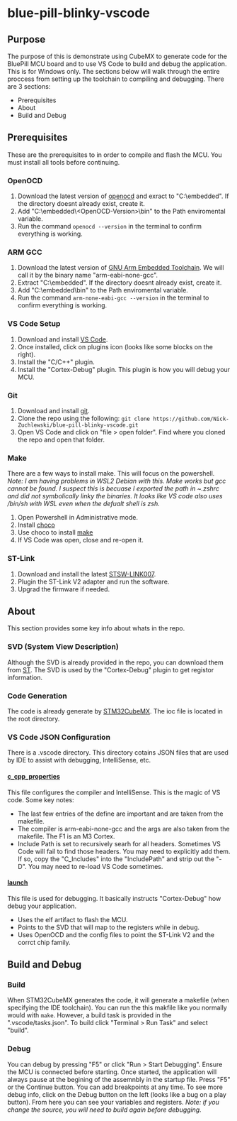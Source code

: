 # blue-pill-blinky-vscode

## Purpose

The purpose of this is demonstrate using CubeMX to generate code for the BluePill MCU board and to use VS Code
to build and debug the application. This is for Windows only. The sections below will walk through the entire proccess from setting up the toolchain to compiling and debugging. There are 3 sections:

* Prerequisites
* About
* Build and Debug

## Prerequisites

These are the prerequisites to in order to compile and flash the MCU. You must install all tools before continuing.

### OpenOCD

1. Download the latest version of [openocd](https://gnutoolchains.com/arm-eabi/openocd/)
and exract to "C:\embedded". If the directory doesnt already exist, create it.
2. Add "C:\embedded\\\<OpenOCD-Version>\bin" to the Path enviromental variable.
3. Run the command ```openocd --version``` in the terminal to confirm everything is working.

### ARM GCC

1. Download the latest version of [GNU Arm Embedded Toolchain](https://developer.arm.com/tools-and-software/open-source-software/developer-tools/gnu-toolchain/gnu-rm/downloads). We will call it by the binary name "arm-eabi-none-gcc".
2. Extract "C:\embedded". If the directory doesnt already exist, create it.
3. Add "C:\embedded\bin" to the Path enviromental variable.
4. Run the command ```arm-none-eabi-gcc --version``` in the terminal to confirm everything is working.

### VS Code Setup

1. Download and install [VS Code](https://code.visualstudio.com/download).
2. Once installed, click on plugins icon (looks like some blocks on the right).
3. Install the "C/C++" plugin.
4. Install the "Cortex-Debug" plugin. This plugin is how you will debug your MCU.

### Git

1. Download and install [git](https://git-scm.com/downloads).
2. Clone the repo using the following: ```git clone https://github.com/Nick-Zuchlewski/blue-pill-blinky-vscode.git```
3. Open VS Code and click on "file > open folder". Find where you cloned the repo and open that folder.

### Make

There are a few ways to install make. This will focus on the powershell.
*Note: I am having problems in WSL2 Debian with this. Make works but gcc cannot be found. I suspect this is becuase I exported the path in ~.zshrc and did not symbolically linky the binaries. It looks like VS code also uses /bin/sh with WSL even when the defualt shell is zsh.*

1. Open Powershell in Administrative mode.
2. Install [choco](https://chocolatey.org/courses/installation/installing?method=installing-chocolatey#powershell)
3. Use choco to install [make](https://chocolatey.org/packages/make)
4. If VS Code was open, close and re-open it.

### ST-Link

1. Download and install the latest [STSW-LINK007](https://www.st.com/content/st_com/en/products/development-tools/software-development-tools/stm32-software-development-tools/stm32-programmers/stsw-link007.html).
2. Plugin the ST-Link V2 adapter and run the software.
3. Upgrad the firmware if needed.

## About

This section provides some key info about whats in the repo.

### SVD (System View Description)

Although the SVD is already provided in the repo, you can download them from [ST](https://www.st.com/en/microcontrollers-microprocessors/stm32-32-bit-arm-cortex-mcus.html#cad-resources).
The SVD is used by the "Cortex-Debug" plugin to get registor information.

### Code Generation

The code is already generate by [STM32CubeMX](https://www.st.com/en/development-tools/stm32cubemx.html). The ioc file is located in the root directory.

### VS Code JSON Configuration

There is a .vscode directory. This directory cotains JSON files that are used by IDE to assist with debugging, IntelliSense, etc.

#### [c_cpp_properties](https://code.visualstudio.com/docs/cpp/c-cpp-properties-schema-reference)

This file configures the compiler and IntelliSense. This is the magic of VS code. Some key notes:

* The last few entries of the define are important and are taken from the makefile.
* The compiler is arm-eabi-none-gcc and the args are also taken from the makefile. The F1 is an M3 Cortex.
* Include Path is set to recursively searh for all headers. Sometimes VS Code will fail to find those headers. You may need to explicitly add them. If so, copy the "C_Includes" into the "IncludePath" and strip out the "-D". You may need to re-load VS Code sometimes.

#### [launch](https://code.visualstudio.com/docs/editor/debugging)

This file is used for debugging. It basically instructs "Cortex-Debug" how debug your application.

* Uses the elf artifact to flash the MCU.
* Points to the SVD that will map to the registers while in debug.
* Uses OpenOCD and the config files to point the ST-Link V2 and the corrct chip family.

## Build and Debug

### Build

When STM32CubeMX generates the code, it will generate a makefile (when specifying the IDE toolchain). You can run the this makfile like you normally would with ```make```. However, a build task is provided in the ".vscode/tasks.json". To build click "Terminal > Run Task" and select "build".

### Debug

You can debug by pressing "F5" or click "Run > Start Debugging". Ensure the MCU is connected before starting. Once started, the application will always pause at the begining of the assemnbly in the startup file. Press "F5" or the Continue button. You can add breakpoints at any time. To see more debug info, click on the Debug button on the left (looks like a bug on a play button). From here you can see your variables and registers. *Note: if you change the source, you will need to build again before debugging.*
